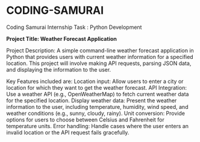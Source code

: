 # CODING-SAMURAI
Coding Samurai Internship Task : Python Development

**Project Title: Weather Forecast Application**

Project Description: A simple command-line weather forecast application in Python that provides users with current weather information for a specified location. This project will involve making API requests, parsing JSON data, and displaying the information to the user.

Key Features included are:
Location input: Allow users to enter a city or location for which they want to get the weather forecast.
API Integration: Use a weather API (e.g., OpenWeatherMap) to fetch current weather data for the specified location.
                 Display weather data: Present the weather information to the user, including temperature, humidity, wind speed, and weather conditions (e.g., sunny, cloudy, rainy).
Unit conversion: Provide options for users to choose between Celsius and Fahrenheit for temperature units.
Error handling: Handle cases where the user enters an invalid location or the API request fails gracefully.
